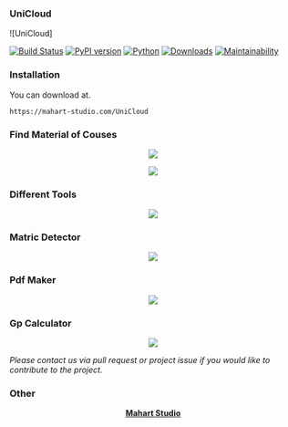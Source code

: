### UniCloud
![UniCloud]

[![Build Status](https://travis-ci.com/MichaelStott/KivMob.svg?branch=master)](https://travis-ci.com/MichaelStott/KivMob)
[![PyPI version](https://badge.fury.io/py/kivmob.svg)](https://badge.fury.io/py/kivmob)
[![Python](https://img.shields.io/badge/python-2.7-green.svg)](https://www.python.org/downloads/release/python-270/)
[![Downloads](https://pepy.tech/badge/kivmob)](https://pepy.tech/project/kivmob)
[![Maintainability](https://api.codeclimate.com/v1/badges/add8cd9bd9600d898b79/maintainability)](https://codeclimate.com/github/MichaelStott/KivMob/maintainability)


### Installation

You can download at.
```
https://mahart-studio.com/UniCloud
```

### Find Material of Couses
<p align="center">
  <img src="https://raw.githubusercontent.com/mahart-studio/UniCloud/master/data/showcase/Screenshot(1).jpg">
</p>

<p align="center">
  <img src="https://raw.githubusercontent.com/mahart-studio/UniCloud/master/data/showcase/Screenshot(7).jpg">
</p>

### Different Tools

<p align="center">
  <img src="https://raw.githubusercontent.com/mahart-studio/UniCloud/master/data/showcase/Screenshot(2).jpg">
</p>


### Matric Detector

<p align="center">
  <img src="https://raw.githubusercontent.com/mahart-studio/UniCloud/master/data/showcase/Screenshot(3).png">
</p>

### Pdf Maker

<p align="center">
  <img src="https://raw.githubusercontent.com/mahart-studio/UniCloud/master/data/showcase/Screenshot(4).png">
</p>

### Gp Calculator

<p align="center">
  <img src="https://raw.githubusercontent.com/mahart-studio/UniCloud/master/resources/showcase/Screenshot(8).png">
</p>

_Please contact us via pull request or project issue if you would like to contribute to the project._


### Other

<!-- Links pertinent to README -->
[Mahart Studio]: <https://mahart-studio.com/>
[Google Cloud]: <https://www.google.com/admob/>
[Kivy]: <https://kivy.org/>

<!-- App showcase author links -->
<p align="center">
    <a href='<https://mahartstudio.com>'> <b>Mahart Studio</b> </a>
</p>

[avour]: <https://github.com/avour>
